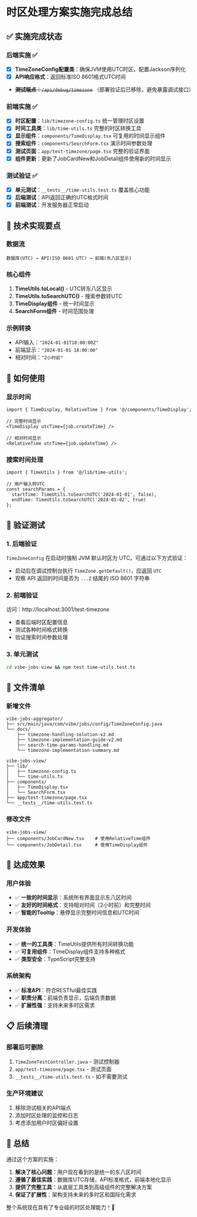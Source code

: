 # 时区处理方案实施完成总结

## ✅ 实施完成状态

### 后端实施 ✅
- [x] **TimeZoneConfig配置类**：确保JVM使用UTC时区，配置Jackson序列化
- [x] **API响应格式**：返回标准ISO 8601格式UTC时间
- ~~**测试端点**：`/api/debug/timezone`~~ （部署验证后已移除，避免暴露调试接口）

### 前端实施 ✅  
- [x] **时区配置**：`lib/timezone-config.ts` 统一管理时区设置
- [x] **时间工具类**：`lib/time-utils.ts` 完整的时区转换工具
- [x] **显示组件**：`components/TimeDisplay.tsx` 可复用的时间显示组件
- [x] **搜索组件**：`components/SearchForm.tsx` 演示时间参数处理
- [x] **测试页面**：`app/test-timezone/page.tsx` 完整的验证界面
- [x] **组件更新**：更新了JobCardNew和JobDetail组件使用新的时间显示

### 测试验证 ✅
- [x] **单元测试**：`__tests__/time-utils.test.ts` 覆盖核心功能
- [x] **后端测试**：API返回正确的UTC格式时间
- [x] **前端测试**：开发服务器正常启动

## 🔧 技术实现要点

### 数据流
```
数据库(UTC) → API(ISO 8601 UTC) → 前端(东八区显示)
```

### 核心组件
1. **TimeUtils.toLocal()** - UTC转东八区显示
2. **TimeUtils.toSearchUTC()** - 搜索参数转UTC
3. **TimeDisplay组件** - 统一时间显示
4. **SearchForm组件** - 时间范围处理

### 示例转换
- API输入：`"2024-01-01T10:00:00Z"`
- 前端显示：`"2024-01-01 18:00:00"`
- 相对时间：`"2小时前"`

## 🚀 如何使用

### 显示时间
```tsx
import { TimeDisplay, RelativeTime } from '@/components/TimeDisplay';

// 完整时间显示
<TimeDisplay utcTime={job.createTime} />

// 相对时间显示  
<RelativeTime utcTime={job.updateTime} />
```

### 搜索时间处理
```tsx
import { TimeUtils } from '@/lib/time-utils';

// 用户输入转UTC
const searchParams = {
  startTime: TimeUtils.toSearchUTC('2024-01-01', false),
  endTime: TimeUtils.toSearchUTC('2024-01-02', true)
};
```

## 🧪 验证测试

### 1. 后端验证
`TimeZoneConfig` 在启动时强制 JVM 默认时区为 UTC。可通过以下方式验证：
- 启动后在调试控制台执行 `TimeZone.getDefault()`，应返回 `UTC`
- 观察 API 返回的时间是否为 `...Z` 结尾的 ISO 8601 字符串

### 2. 前端验证
访问：http://localhost:3001/test-timezone
- 查看后端时区配置信息
- 测试各种时间格式转换
- 验证搜索时间参数处理

### 3. 单元测试
```bash
cd vibe-jobs-view && npm test time-utils.test.ts
```

## 📁 文件清单

### 新增文件
```
vibe-jobs-aggregator/
├── src/main/java/com/vibe/jobs/config/TimeZoneConfig.java
└── docs/
    ├── timezone-handling-solution-v2.md
    ├── timezone-implementation-guide-v2.md
    ├── search-time-params-handling.md
    └── timezone-implementation-summary.md

vibe-jobs-view/
├── lib/
│   ├── timezone-config.ts
│   └── time-utils.ts
├── components/
│   ├── TimeDisplay.tsx
│   └── SearchForm.tsx
├── app/test-timezone/page.tsx
└── __tests__/time-utils.test.ts
```

### 修改文件
```
vibe-jobs-view/
├── components/JobCardNew.tsx    # 使用RelativeTime组件
└── components/JobDetail.tsx     # 使用TimeDisplay组件
```

## 🎯 达成效果

### 用户体验
- ✅ **一致的时间显示**：系统所有界面显示东八区时间
- ✅ **友好的时间格式**：支持相对时间（2小时前）和完整时间
- ✅ **智能的Tooltip**：悬停显示完整时间信息和UTC时间

### 开发体验  
- ✅ **统一的工具类**：TimeUtils提供所有时间转换功能
- ✅ **可复用组件**：TimeDisplay组件支持多种格式
- ✅ **类型安全**：TypeScript完整支持

### 系统架构
- ✅ **标准API**：符合RESTful最佳实践
- ✅ **职责分离**：前端负责显示，后端负责数据
- ✅ **扩展性强**：支持未来多时区需求

## 📋 后续清理

### 部署后可删除
1. `TimeZoneTestController.java` - 测试控制器
2. `app/test-timezone/page.tsx` - 测试页面  
3. `__tests__/time-utils.test.ts` - 如不需要测试

### 生产环境建议
1. 移除测试相关的API端点
2. 添加时区处理的监控和日志
3. 考虑添加用户时区偏好设置

## 🎉 总结

通过这个方案的实施：

1. **解决了核心问题**：用户现在看到的是统一的东八区时间
2. **遵循了最佳实践**：数据库UTC存储，API标准格式，前端本地化显示
3. **提供了完整工具**：从底层工具类到高级组件的完整解决方案
4. **保证了扩展性**：架构支持未来的多时区和国际化需求

整个系统现在具有了专业级的时区处理能力！🚀
